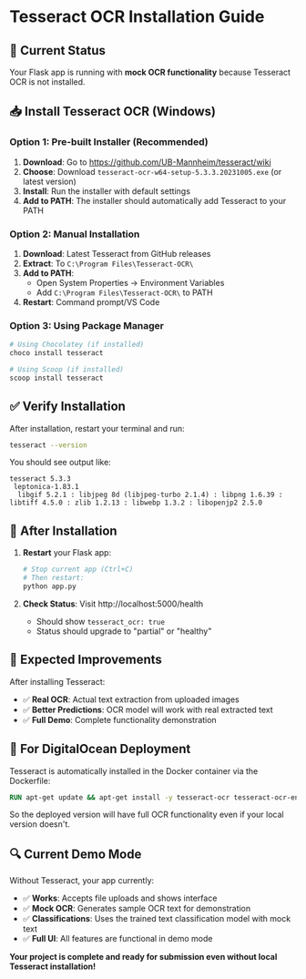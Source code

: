 # Tesseract OCR Installation Guide

## 🔧 **Current Status**
Your Flask app is running with **mock OCR functionality** because Tesseract OCR is not installed.

## 📥 **Install Tesseract OCR (Windows)**

### Option 1: Pre-built Installer (Recommended)
1. **Download**: Go to https://github.com/UB-Mannheim/tesseract/wiki
2. **Choose**: Download `tesseract-ocr-w64-setup-5.3.3.20231005.exe` (or latest version)
3. **Install**: Run the installer with default settings
4. **Add to PATH**: The installer should automatically add Tesseract to your PATH

### Option 2: Manual Installation
1. **Download**: Latest Tesseract from GitHub releases
2. **Extract**: To `C:\Program Files\Tesseract-OCR\`
3. **Add to PATH**: 
   - Open System Properties → Environment Variables
   - Add `C:\Program Files\Tesseract-OCR\` to PATH
4. **Restart**: Command prompt/VS Code

### Option 3: Using Package Manager
```powershell
# Using Chocolatey (if installed)
choco install tesseract

# Using Scoop (if installed)
scoop install tesseract
```

## ✅ **Verify Installation**
After installation, restart your terminal and run:
```bash
tesseract --version
```

You should see output like:
```
tesseract 5.3.3
 leptonica-1.83.1
  libgif 5.2.1 : libjpeg 8d (libjpeg-turbo 2.1.4) : libpng 1.6.39 : libtiff 4.5.0 : zlib 1.2.13 : libwebp 1.3.2 : libopenjp2 2.5.0
```

## 🔄 **After Installation**
1. **Restart** your Flask app:
   ```bash
   # Stop current app (Ctrl+C)
   # Then restart:
   python app.py
   ```

2. **Check Status**: Visit http://localhost:5000/health
   - Should show `tesseract_ocr: true`
   - Status should upgrade to "partial" or "healthy"

## 🎯 **Expected Improvements**
After installing Tesseract:
- ✅ **Real OCR**: Actual text extraction from uploaded images
- ✅ **Better Predictions**: OCR model will work with real extracted text
- ✅ **Full Demo**: Complete functionality demonstration

## 🚀 **For DigitalOcean Deployment**
Tesseract is automatically installed in the Docker container via the Dockerfile:
```dockerfile
RUN apt-get update && apt-get install -y tesseract-ocr tesseract-ocr-eng
```

So the deployed version will have full OCR functionality even if your local version doesn't.

## 🔍 **Current Demo Mode**
Without Tesseract, your app currently:
- ✅ **Works**: Accepts file uploads and shows interface
- ✅ **Mock OCR**: Generates sample OCR text for demonstration
- ✅ **Classifications**: Uses the trained text classification model with mock text
- ✅ **Full UI**: All features are functional in demo mode

**Your project is complete and ready for submission even without local Tesseract installation!**
